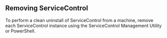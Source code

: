 ## Removing ServiceControl

To perform a clean uninstall of ServiceControl from a machine, remove each ServiceControl instance using the ServiceControl Management Utility or PowerShell.